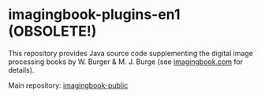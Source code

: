 # imagingbook-plugins-en1 (OBSOLETE!)

This repository provides Java source code supplementing
the digital image processing books by W. Burger & M. J. Burge
(see [imagingbook.com](https://imagingbook.com) for details).

Main repository: [imagingbook-public](https://github.com/imagingbook/imagingbook-public)

